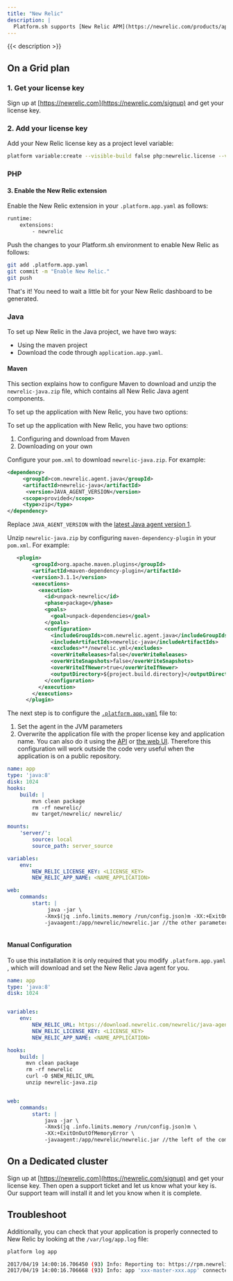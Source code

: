 ```yaml
---
title: "New Relic"
description: |
  Platform.sh supports [New Relic APM](https://newrelic.com/products/application-monitoring) for profiling PHP and Java applications. These instructions do not apply to other languages.
---
```


{{< description >}}

## On a Grid plan

### 1. Get your license key

Sign up at [https://newrelic.com](https://newrelic.com/signup) and get your license key.

### 2. Add your license key

Add your New Relic license key as a project level variable:

```bash
platform variable:create --visible-build false php:newrelic.license --value '<your-new-relic-license-key>'
```

###  PHP

#### 3. Enable the New Relic extension

Enable the New Relic extension in your `.platform.app.yaml` as follows:

```bash
runtime:
    extensions:
        - newrelic
```

Push the changes to your Platform.sh environment to enable New Relic as follows:

```bash
git add .platform.app.yaml
git commit -m "Enable New Relic."
git push
```

That's it! You need to wait a little bit for your New Relic dashboard to be generated.



### Java



To set up New Relic in the Java project, we have two ways:

- Using the maven project
- Download the code through `application.app.yaml`.

#### Maven

This section explains how to configure Maven to download and unzip the `newrelic-java.zip` file, which contains all New Relic Java agent components.

To set up the application with New Relic, you have two options:

To set up the application with New Relic, you have two options:

1. Configuring and download from Maven
2. Downloading on your own

Configure your `pom.xml` to download `newrelic-java.zip`. For example:

```xml
<dependency>
     <groupId>com.newrelic.agent.java</groupId>
     <artifactId>newrelic-java</artifactId>
      <version>JAVA_AGENT_VERSION</version>
     <scope>provided</scope>
     <type>zip</type>
</dependency>
```



Replace `JAVA_AGENT_VERSION` with the [latest Java agent version 1](https://docs.newrelic.com/docs/agents/java-agent/getting-started/java-release-notes).

Unzip `newrelic-java.zip` by configuring `maven-dependency-plugin` in your `pom.xml`. For example:

```xml
   <plugin>
        <groupId>org.apache.maven.plugins</groupId>
        <artifactId>maven-dependency-plugin</artifactId>
        <version>3.1.1</version>
        <executions>
          <execution>
            <id>unpack-newrelic</id>
            <phase>package</phase>
            <goals>
              <goal>unpack-dependencies</goal>
            </goals>
            <configuration>
              <includeGroupIds>com.newrelic.agent.java</includeGroupIds>
              <includeArtifactIds>newrelic-java</includeArtifactIds>
              <excludes>**/newrelic.yml</excludes>
              <overWriteReleases>false</overWriteReleases>
              <overWriteSnapshots>false</overWriteSnapshots>
              <overWriteIfNewer>true</overWriteIfNewer>
              <outputDirectory>${project.build.directory}</outputDirectory>
            </configuration>
          </execution>
        </executions>
      </plugin>
```

The next step is to configure the [`.platform.app.yaml`](https://docs.platform.sh/configuration/app-containers.html) file to:

1. Set the agent in the JVM parameters
2. Overwrite the application file with the proper license key and application name. You can also do it using the [API](https://docs.platform.sh/development/variables.html) or [the web UI](https://docs.platform.sh/administration/web/configure-project.html#variables). Therefore this configuration will work outside the code very useful when the application is on a public repository.

```yaml
name: app
type: 'java:8'
disk: 1024
hooks:
    build: |
        mvn clean package
        rm -rf newrelic/
        mv target/newrelic/ newrelic/

mounts:
    'server/':
        source: local
        source_path: server_source

variables:
    env:
        NEW_RELIC_LICENSE_KEY: <LICENSE_KEY>
        NEW_RELIC_APP_NAME: <NAME_APPLICATION>

web:
    commands:
        start: |
             java -jar \
            -Xmx$(jq .info.limits.memory /run/config.json)m -XX:+ExitOnOutOfMemoryError \
            -javaagent:/app/newrelic/newrelic.jar //the other parameters here
            
```



#### Manual Configuration

To use this installation it is only required that you modify `.platform.app.yaml` , which will download and set the New Relic Java agent for you.



```yaml
name: app
type: 'java:8'
disk: 1024


variables:
    env:
        NEW_RELIC_URL: https://download.newrelic.com/newrelic/java-agent/newrelic-agent/current/newrelic-java.zip
        NEW_RELIC_LICENSE_KEY: <LICENSE_KEY>
        NEW_RELIC_APP_NAME: <NAME_APPLICATION>

hooks:
    build: |
      mvn clean package
      rm -rf newrelic
      curl -O $NEW_RELIC_URL
      unzip newrelic-java.zip


web:
    commands:
        start: |
            java -jar \
            -Xmx$(jq .info.limits.memory /run/config.json)m \
            -XX:+ExitOnOutOfMemoryError \
            -javaagent:/app/newrelic/newrelic.jar //the left of the commands here
```



## On a Dedicated cluster

Sign up at [https://newrelic.com](https://newrelic.com/signup) and get your license key.  Then open a support ticket and let us know what your key is.  Our support team will install it and let you know when it is complete.

## Troubleshoot

Additionally, you can check that your application is properly connected to New Relic by looking at the `/var/log/app.log` file:

```bash
platform log app

2017/04/19 14:00:16.706450 (93) Info: Reporting to: https://rpm.newrelic.com/accounts/xxx/applications/xxx
2017/04/19 14:00:16.706668 (93) Info: app 'xxx-master-xxx.app' connected with run id 'xxx'
```
